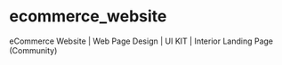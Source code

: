 # ecommerce_website
eCommerce Website | Web Page Design | UI KIT | Interior Landing Page (Community)
